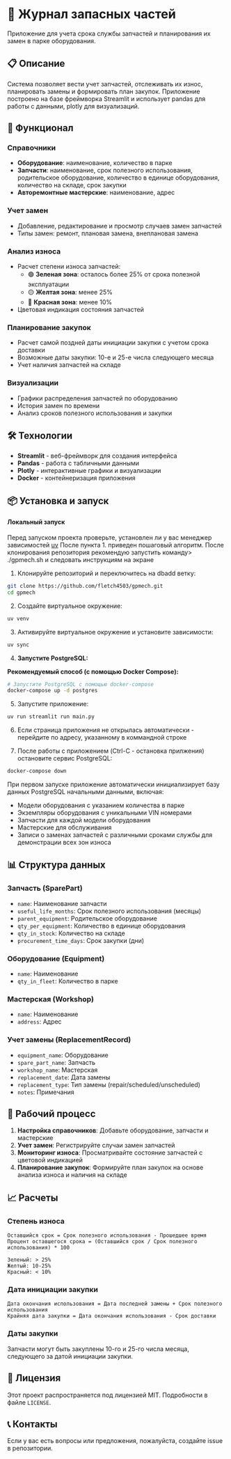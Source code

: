 # 🔧 Журнал запасных частей

Приложение для учета срока службы запчастей и планирования их замен в парке оборудования.

## 📋 Описание

Система позволяет вести учет запчастей, отслеживать их износ, планировать замены и формировать план закупок. Приложение построено на базе фреймворка Streamlit и использует pandas для работы с данными, plotly для визуализаций.

## 🚀 Функционал

### Справочники

- **Оборудование**: наименование, количество в парке
- **Запчасти**: наименование, срок полезного использования, родительское оборудование, количество в единице оборудования, количество на складе, срок закупки
- **Авторемонтные мастерские**: наименование, адрес

### Учет замен

- Добавление, редактирование и просмотр случаев замен запчастей
- Типы замен: ремонт, плановая замена, внеплановая замена

### Анализ износа

- Расчет степени износа запчастей:
  - 🟢 **Зеленая зона**: осталось более 25% от срока полезной эксплуатации
  - 🟡 **Желтая зона**: менее 25%
  - 🔴 **Красная зона**: менее 10%
- Цветовая индикация состояния запчастей

### Планирование закупок

- Расчет самой поздней даты инициации закупки с учетом срока доставки
- Возможные даты закупки: 10-е и 25-е числа следующего месяца
- Учет наличия запчастей на складе

### Визуализации

- Графики распределения запчастей по оборудованию
- История замен по времени
- Анализ сроков полезного использования и закупки

## 🛠 Технологии

- **Streamlit** - веб-фреймворк для создания интерфейса
- **Pandas** - работа с табличными данными
- **Plotly** - интерактивные графики и визуализации
- **Docker** - контейнеризация приложения

## 📦 Установка и запуск

#### Локальный запуск

Перед запуском проекта проверьте, установлен ли у вас менеджер зависимостей [uv](https://docs.astral.sh/uv/)
После пункта 1. приведен пошаговый алгоритм. После клонирования репозитория рекомендую запустить команду> ./gpmech.sh
и следовать инструкциям на экране

1. Клонируйте репозиторий и переключитесь на dbadd ветку:

```bash
git clone https://github.com/fletch4503/gpmech.git
cd gpmech
```

2. Создайте виртуальное окружение:

```bash
uv venv
```

3. Активируйте виртуальное окружение и установите зависимости:

```bash
uv sync
```

4. **Запустите PostgreSQL:**

**Рекомендуемый способ (с помощью Docker Compose):**

```bash
# Запустите PostgreSQL с помощью docker-compose
docker-compose up -d postgres
```

5. Запустите приложение:

```bash
uv run streamlit run main.py
```

6. Если страница приложения не открылась автоматически - перейдите по адресу, указанному в коммандной строке

7. После работы с приложением (Ctrl-C - остановка прилжения) остановите сервис PostgreSQL:

```bash
docker-compose down
```

При первом запуске приложение автоматически инициализирует базу данных PostgreSQL начальными данными, включая:

- Модели оборудования с указанием количества в парке
- Экземпляры оборудования с уникальными VIN номерами
- Запчасти для каждой модели оборудования
- Мастерские для обслуживания
- Записи о заменах запчастей с различными сроками службы для демонстрации всех зон износа

## 📊 Структура данных

### Запчасть (SparePart)

- `name`: Наименование запчасти
- `useful_life_months`: Срок полезного использования (месяцы)
- `parent_equipment`: Родительское оборудование
- `qty_per_equipment`: Количество в единице оборудования
- `qty_in_stock`: Количество на складе
- `procurement_time_days`: Срок закупки (дни)

### Оборудование (Equipment)

- `name`: Наименование
- `qty_in_fleet`: Количество в парке

### Мастерская (Workshop)

- `name`: Наименование
- `address`: Адрес

### Учет замены (ReplacementRecord)

- `equipment_name`: Оборудование
- `spare_part_name`: Запчасть
- `workshop_name`: Мастерская
- `replacement_date`: Дата замены
- `replacement_type`: Тип замены (repair/scheduled/unscheduled)
- `notes`: Примечания

## 🔄 Рабочий процесс

1. **Настройка справочников**: Добавьте оборудование, запчасти и мастерские
2. **Учет замен**: Регистрируйте случаи замен запчастей
3. **Мониторинг износа**: Просматривайте состояние запчастей с цветовой индикацией
4. **Планирование закупок**: Формируйте план закупок на основе анализа износа и наличия на складе

## 📈 Расчеты

### Степень износа

```text
Оставшийся срок = Срок полезного использования - Прошедшее время
Процент оставшегося срока = (Оставшийся срок / Срок полезного использования) * 100

Зеленый: > 25%
Желтый: 10-25%
Красный: < 10%
```

### Дата инициации закупки

```text
Дата окончания использования = Дата последней замены + Срок полезного использования
Крайняя дата закупки = Дата окончания использования - Срок доставки
```

### Даты закупки

Запчасти могут быть закуплены 10-го и 25-го числа месяца, следующего за датой инициации закупки.

## 📝 Лицензия

Этот проект распространяется под лицензией MIT. Подробности в файле `LICENSE`.

## 📞 Контакты

Если у вас есть вопросы или предложения, пожалуйста, создайте issue в репозитории.
